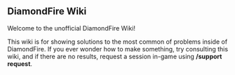 ## DiamondFire Wiki

Welcome to the unofficial DiamondFire Wiki!

This wiki is for showing solutions to the most common of problems inside of DiamondFire. If you ever wonder how to make something, try consulting this wiki, and if there are no results, request a session in-game using **/support request**.
